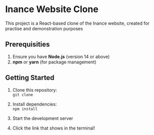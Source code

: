 # Inance Website Clone

This project is a React-based clone of the Inance website, created for practise and demonstration purposes

## Prerequisities

1. Ensure you have **Node.js** (version 14 or above)
2. **npm** or **yarn** (for package management)

## Getting Started

1. Clone this repository: <br>
`git clone `

2. Install dependencies: <br>
`npm install`

3. Start the development server <br>

4. Click the link that shows in the terminal!
